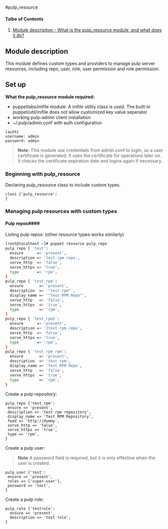 #pulp_resource

[Module description]: #module-description

#### Talbe of Contents

1. [Module description - What is the pulp_resource module, and what does it do?][Module description]


## Module description
This module defines custom types and providers to manage pulp server resources, including repo, user, role, user permission and role permission.

## Set up

**What the pulp_resource module required:**

- puppetlabs/inifile module: A inifile utility class is used. The built-in puppet/util/inifile does not allow customized key value seperator
- working pulp-admin client installation
- ~/.pulp/admin.conf with auth configuration
 
```
[auth]
username: admin
password: admin
```
> **Note**: This module use credentials from admin.conf to login, so a user certificate is generated. It uses the certificate for operations later on.
It checks the certificate expiration date and logins again if necessary.

### Beginning with pulp_resource

Declaring pulp_resource class to include custom types.

```puppet
class {'pulp_resource':
}
```

### Managing pulp resources with custom types

#### Pulp repos####

Listing pulp repos: (other resource types works similarly)
```bash
[root@localhost ~]# puppet resource pulp_repo
pulp_repo { 'test':
  ensure      => 'present',
  description => 'test rpm repo',
  serve_http  => 'false',
  serve_https => 'true',
  type        => 'rpm',
}
pulp_repo { 'test_rpm':
  ensure       => 'present',
  description  => '"test rpm"',
  display_name => '"Test RPM Repo"',
  serve_http   => 'false',
  serve_https  => 'true',
  type         => 'rpm',
}
pulp_repo { 'test_rpm2':
  ensure      => 'present',
  description => '2test rpm repo',
  serve_http  => 'false',
  serve_https => 'true',
  type        => 'rpm',
}
pulp_repo { 'test_rpm_rpm':
  ensure       => 'present',
  description  => 'test rpm',
  display_name => 'Test RPM Repo',
  serve_http   => 'false',
  serve_https  => 'true',
  type         => 'rpm',
}
```

Create a pulp repository:

```puppet
pulp_repo {'test_rpm':
 ensure => 'present',
 description => 'test rpm repository',
 display_name => 'Test RPM Repository',
 feed => 'http://dummy',
 serve_http => 'false',
 serve_https => 'true',
 type => 'rpm',
}
```

Create a pulp user:

>**Note** A password field is required, but it is only effective when the user is created.

```puppet
pulp_user {'test':
 ensure => 'present',
 roles => ['super-user'],
 password => 'test',
}
```

Create a pulp role:

```puppet
pulp_role {'testrole':
  ensure => 'present',
  description => 'test role',
}
```

